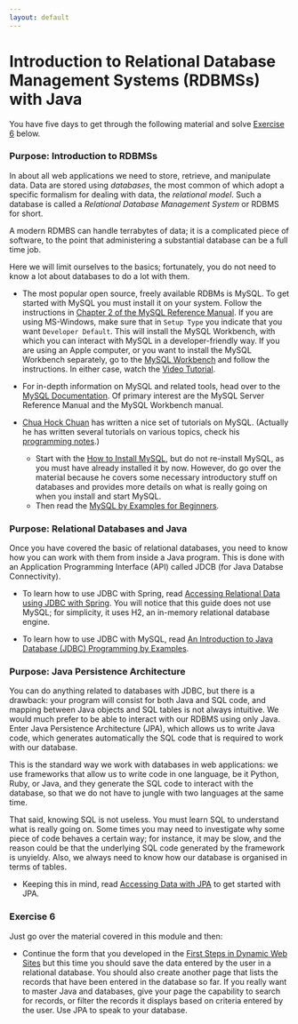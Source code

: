 ```yaml
---
layout: default
---
```


# Introduction to Relational Database Management Systems (RDBMSs) with Java

You have five days to get through the following material and solve
[Exercise 6](#exercise-6) below.

### Purpose: Introduction to RDBMSs

In about all web applications we need to store, retrieve, and
manipulate data. Data are stored using *databases*, the most common of
which adopt a specific formalism for dealing with data, the
*relational model*. Such a  database is called a *Relational Database
Management System* or RDBMS for short.

A modern RDMBS can handle terrabytes of data; it is a complicated
piece of software, to the point that administering a substantial
database can be a full time job. 

Here we will limit ourselves to the basics; fortunately, you do not
need to know a lot about databases to do a lot with them.

* The most popular open source, freely available RDBMs is MySQL. To
  get started with MySQL you must install it on your system. Follow
  the instructions in
  [Chapter 2 of the MySQL Reference Manual](http://dev.mysql.com/doc/refman/5.7/en/installing.html).
  If you are using MS-Windows, make sure that in `Setup Type` you
  indicate that you want `Developer Default`. This will install the
  MySQL Workbench, with which you can interact with MySQL in a
  developer-friendly way. If you are using an Apple computer, or you
  want to install the MySQL Workbench separately, go to the [MySQL
  Workbench](https://www.mysql.com/products/workbench/) and follow the
  instructions. In either case, watch the
  [Video Tutorial](http://www.youtube.com/watch?v=X_umYKqKaF0). 

* For in-depth information on MySQL and related tools, head over to
  the [MySQL Documentation](http://dev.mysql.com/doc/). Of primary
  interest are the MySQL Server Reference Manual and the MySQL
  Workbench manual. 
  
* [Chua Hock Chuan](http://research.ntu.edu.sg/expertise/academicprofile/Pages/StaffProfile.aspx?ST_EMAILID=EHCHUA)
  has written a nice set of tutorials on MySQL. (Actually he has
  written several tutorials on various topics, check his
  [programming notes](https://www.ntu.edu.sg/home/ehchua/programming/).)
    * Start with the
      [How to Install MySQL](https://www.ntu.edu.sg/home/ehchua/programming/sql/MySQL_HowTo.html),
      but do not re-install MySQL, as you must have already installed
      it by now. However, do go over the material because he covers
      some necessary introductory stuff on databases and provides more
      details on what is really going on when you install and start
      MySQL.
    * Then read the [MySQL by Examples for Beginners](https://www.ntu.edu.sg/home/ehchua/programming/sql/MySQL_Beginner.html).

### Purpose: Relational Databases and Java

Once you have covered the basic of relational databases, you need to
know how you can work with them from inside a Java program. This is
done with an Application Programming Interface (API) called JDCB (for
Java Databse Connectivity).

* To learn how to use JDBC with Spring, read
  [Accessing Relational Data using JDBC with Spring](https://spring.io/guides/gs/relational-data-access/).
  You will notice that this guide does not use MySQL; for simplicity,
  it uses H2, an in-memory relational database engine.
  
* To learn how to use JDBC with MySQL, read
[An Introduction to Java Database (JDBC) Programming by Examples](https://www.ntu.edu.sg/home/ehchua/programming/java/JDBC_Basic.html).

### Purpose: Java Persistence Architecture

You can do anything related to databases with JDBC, but there is a
drawback: your program will consist for both Java and SQL code, and
mapping between Java objects and SQL tables is not always intuitive.
We would much prefer to be able to interact with our RDBMS using only
Java. Enter Java Persistence Architecture (JPA), which allows us to
write Java code, which generates automatically the SQL code that is
required to work with our database.

This is the standard way we work with databases in web applications:
we use frameworks that allow us to write code in one language, be it
Python, Ruby, or Java, and they generate the SQL code to interact with
the database, so that we do not have to jungle with two languages at
the same time.

That said, knowing SQL is not useless. You must learn SQL to
understand what is really going on. Some times you may need to
investigate why some piece of code behaves a certain way; for
instance, it may be slow, and the reason could be that the underlying
SQL code generated by the framework is unyieldy. Also, we always need
to know how our database is organised in terms of tables. 

* Keeping this in mind, read
[Accessing Data with JPA](https://spring.io/guides/gs/accessing-data-jpa/)
to get started with JPA.

### Exercise 6<a id="exercise-6"></a>

Just go over the material covered in this module and then:

* Continue the form that you developed in the
[First Steps in Dynamic Web Sites](first_steps_dynamic_sites.html) but
this time you should save the data entered by the user in a relational
database. You should also create another page that lists the records
that have been entered in the database so far. If you really want to
master Java and databases, give your page the capability to search
for records, or filter the records it displays based on criteria
entered by the user. Use JPA to speak to your database.
